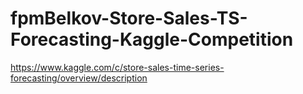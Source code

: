 # fpmBelkov-Store-Sales-TS-Forecasting-Kaggle-Competition
https://www.kaggle.com/c/store-sales-time-series-forecasting/overview/description
